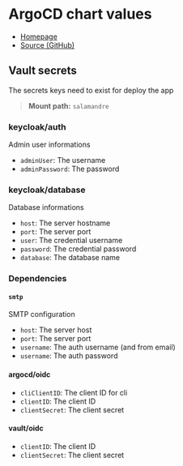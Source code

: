 # ArgoCD chart values

- [Homepage](https://argo-cd.readthedocs.io/)
- [Source (GitHub)](https://github.com/argoproj/argo-helm)

## Vault secrets

The secrets keys need to exist for deploy the app

> **Mount path:** `salamandre`

### keycloak/auth

Admin user informations

- `adminUser`: The username
- `adminPassword`: The password

### keycloak/database

Database informations

- `host`: The server hostname
- `port`: The server port
- `user`: The credential username
- `password`: The credential password
- `database`: The database name

### Dependencies

#### `smtp`

SMTP configuration

- `host`: The server host
- `port`: The server port
- `username`: The auth username (and from email)
- `username`: The auth password

#### argocd/oidc

- `cliClientID`: The client ID for cli
- `clientID`: The client ID
- `clientSecret`: The client secret

#### vault/oidc

- `clientID`: The client ID
- `clientSecret`: The client secret

